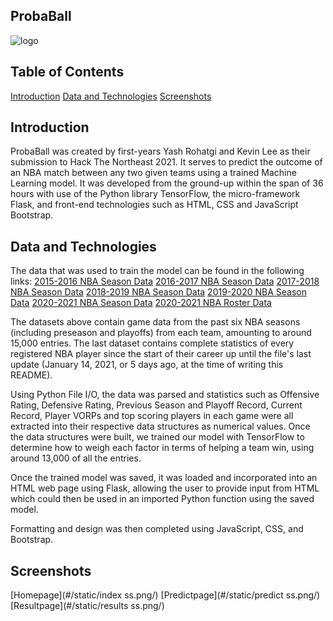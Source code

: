 ## ProbaBall

![logo](#/static/probaball_logo.png/)

## Table of Contents
[Introduction](#introduction)
[Data and Technologies](#data-and-technologies)
[Screenshots](#screenshots)

## Introduction
ProbaBall was created by first-years Yash Rohatgi and Kevin Lee as their submission to Hack The Northeast 2021.
It serves to predict the outcome of an NBA match between any two given teams using a trained Machine Learning model.
It was developed from the ground-up within the span of 36 hours with use of the Python library TensorFlow, the micro-framework
Flask, and front-end technologies such as HTML, CSS and JavaScript Bootstrap.


## Data and Technologies
The data that was used to train the model can be found in the following links:
[2015-2016 NBA Season Data](#http://data.nba.com/data/10s/v2015/json/mobile_teams/nba/2015/league/00_full_schedule.json)
[2016-2017 NBA Season Data](#http://data.nba.com/data/10s/v2015/json/mobile_teams/nba/2016/league/00_full_schedule.json)
[2017-2018 NBA Season Data](#http://data.nba.com/data/10s/v2015/json/mobile_teams/nba/2017/league/00_full_schedule.json)
[2018-2019 NBA Season Data](#http://data.nba.com/data/10s/v2015/json/mobile_teams/nba/2018/league/00_full_schedule.json)
[2019-2020 NBA Season Data](#http://data.nba.com/data/10s/v2015/json/mobile_teams/nba/2019/league/00_full_schedule.json)
[2020-2021 NBA Season Data](#http://data.nba.com/data/10s/v2015/json/mobile_teams/nba/2020/league/00_full_schedule.json)
[2020-2021 NBA Roster Data](#https://raw.githubusercontent.com/alexnoob/BasketBall-GM-Rosters/master/2020-21.NBA.Roster.json)

The datasets above contain game data from the past six NBA seasons (including preseason and playoffs) from each team, amounting to around
15,000 entries. The last dataset contains complete statistics of every registered NBA player since the start of their career up until
the file's last update (January 14, 2021, or 5 days ago, at the time of writing this README).

Using Python File I/O, the data was parsed and statistics such as Offensive Rating, Defensive Rating, Previous Season and Playoff Record,
Current Record, Player VORPs and top scoring players in each game were all extracted into their respective data structures as numerical values.
Once the data structures were built, we trained our model with TensorFlow to determine how to weigh each factor in terms of helping a team win, using around 
13,000 of all the entries.

Once the trained model was saved, it was loaded and incorporated into an HTML web page using Flask, allowing the user to provide input from HTML
which could then be used in an imported Python function using the saved model.

Formatting and design was then completed using JavaScript, CSS, and Bootstrap.


## Screenshots
[Homepage](#/static/index ss.png/)
[Predictpage](#/static/predict ss.png/)
[Resultpage](#/static/results ss.png/)
